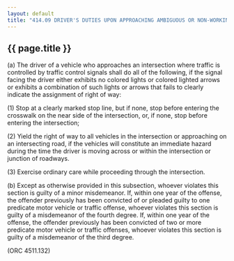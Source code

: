 ---
layout: default 
title: "414.09 DRIVER'S DUTIES UPON APPROACHING AMBIGUOUS OR NON-WORKING TRAFFIC SIGNAL."---

{{ page.title }}
----------------

​(a) The driver of a vehicle who approaches an intersection where
traffic is controlled by traffic control signals shall do all of the
following, if the signal facing the driver either exhibits no colored
lights or colored lighted arrows or exhibits a combination of such
lights or arrows that fails to clearly indicate the assignment of right
of way:

​(1) Stop at a clearly marked stop line, but if none, stop before
entering the crosswalk on the near side of the intersection, or, if
none, stop before entering the intersection;

​(2) Yield the right of way to all vehicles in the intersection or
approaching on an intersecting road, if the vehicles will constitute an
immediate hazard during the time the driver is moving across or within
the intersection or junction of roadways.

​(3) Exercise ordinary care while proceeding through the intersection.

​(b) Except as otherwise provided in this subsection, whoever violates
this section is guilty of a minor misdemeanor. If, within one year of
the offense, the offender previously has been convicted of or pleaded
guilty to one predicate motor vehicle or traffic offense, whoever
violates this section is guilty of a misdemeanor of the fourth degree.
If, within one year of the offense, the offender previously has been
convicted of two or more predicate motor vehicle or traffic offenses,
whoever violates this section is guilty of a misdemeanor of the third
degree.

(ORC 4511.132)
